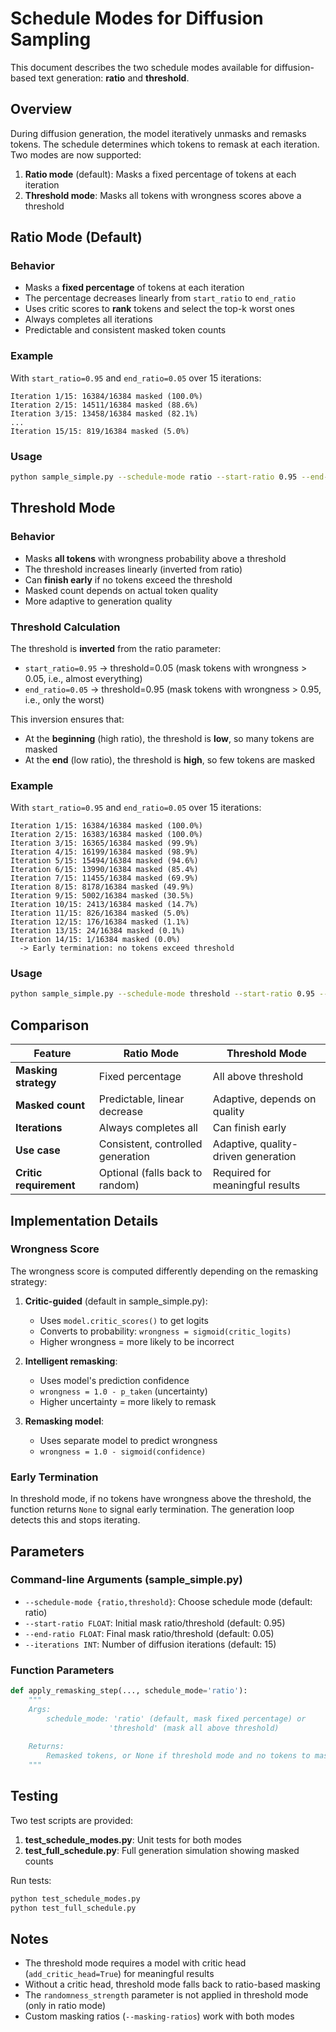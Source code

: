 # Schedule Modes for Diffusion Sampling

This document describes the two schedule modes available for diffusion-based text generation: **ratio** and **threshold**.

## Overview

During diffusion generation, the model iteratively unmasks and remasks tokens. The schedule determines which tokens to remask at each iteration. Two modes are now supported:

1. **Ratio mode** (default): Masks a fixed percentage of tokens at each iteration
2. **Threshold mode**: Masks all tokens with wrongness scores above a threshold

## Ratio Mode (Default)

### Behavior
- Masks a **fixed percentage** of tokens at each iteration
- The percentage decreases linearly from `start_ratio` to `end_ratio`
- Uses critic scores to **rank** tokens and select the top-k worst ones
- Always completes all iterations
- Predictable and consistent masked token counts

### Example
With `start_ratio=0.95` and `end_ratio=0.05` over 15 iterations:
```
Iteration 1/15: 16384/16384 masked (100.0%)
Iteration 2/15: 14511/16384 masked (88.6%)
Iteration 3/15: 13458/16384 masked (82.1%)
...
Iteration 15/15: 819/16384 masked (5.0%)
```

### Usage
```bash
python sample_simple.py --schedule-mode ratio --start-ratio 0.95 --end-ratio 0.05
```

## Threshold Mode

### Behavior
- Masks **all tokens** with wrongness probability above a threshold
- The threshold increases linearly (inverted from ratio)
- Can **finish early** if no tokens exceed the threshold
- Masked count depends on actual token quality
- More adaptive to generation quality

### Threshold Calculation
The threshold is **inverted** from the ratio parameter:
- `start_ratio=0.95` → threshold=0.05 (mask tokens with wrongness > 0.05, i.e., almost everything)
- `end_ratio=0.05` → threshold=0.95 (mask tokens with wrongness > 0.95, i.e., only the worst)

This inversion ensures that:
- At the **beginning** (high ratio), the threshold is **low**, so many tokens are masked
- At the **end** (low ratio), the threshold is **high**, so few tokens are masked

### Example
With `start_ratio=0.95` and `end_ratio=0.05` over 15 iterations:
```
Iteration 1/15: 16384/16384 masked (100.0%)
Iteration 2/15: 16383/16384 masked (100.0%)
Iteration 3/15: 16365/16384 masked (99.9%)
Iteration 4/15: 16199/16384 masked (98.9%)
Iteration 5/15: 15494/16384 masked (94.6%)
Iteration 6/15: 13990/16384 masked (85.4%)
Iteration 7/15: 11455/16384 masked (69.9%)
Iteration 8/15: 8178/16384 masked (49.9%)
Iteration 9/15: 5002/16384 masked (30.5%)
Iteration 10/15: 2413/16384 masked (14.7%)
Iteration 11/15: 826/16384 masked (5.0%)
Iteration 12/15: 176/16384 masked (1.1%)
Iteration 13/15: 24/16384 masked (0.1%)
Iteration 14/15: 1/16384 masked (0.0%)
  -> Early termination: no tokens exceed threshold
```

### Usage
```bash
python sample_simple.py --schedule-mode threshold --start-ratio 0.95 --end-ratio 0.05
```

## Comparison

| Feature | Ratio Mode | Threshold Mode |
|---------|-----------|----------------|
| **Masking strategy** | Fixed percentage | All above threshold |
| **Masked count** | Predictable, linear decrease | Adaptive, depends on quality |
| **Iterations** | Always completes all | Can finish early |
| **Use case** | Consistent, controlled generation | Adaptive, quality-driven generation |
| **Critic requirement** | Optional (falls back to random) | Required for meaningful results |

## Implementation Details

### Wrongness Score
The wrongness score is computed differently depending on the remasking strategy:

1. **Critic-guided** (default in sample_simple.py):
   - Uses `model.critic_scores()` to get logits
   - Converts to probability: `wrongness = sigmoid(critic_logits)`
   - Higher wrongness = more likely to be incorrect

2. **Intelligent remasking**:
   - Uses model's prediction confidence
   - `wrongness = 1.0 - p_taken` (uncertainty)
   - Higher uncertainty = more likely to remask

3. **Remasking model**:
   - Uses separate model to predict wrongness
   - `wrongness = 1.0 - sigmoid(confidence)`

### Early Termination
In threshold mode, if no tokens have wrongness above the threshold, the function returns `None` to signal early termination. The generation loop detects this and stops iterating.

## Parameters

### Command-line Arguments (sample_simple.py)
- `--schedule-mode {ratio,threshold}`: Choose schedule mode (default: ratio)
- `--start-ratio FLOAT`: Initial mask ratio/threshold (default: 0.95)
- `--end-ratio FLOAT`: Final mask ratio/threshold (default: 0.05)
- `--iterations INT`: Number of diffusion iterations (default: 15)

### Function Parameters
```python
def apply_remasking_step(..., schedule_mode='ratio'):
    """
    Args:
        schedule_mode: 'ratio' (default, mask fixed percentage) or 
                      'threshold' (mask all above threshold)
    
    Returns:
        Remasked tokens, or None if threshold mode and no tokens to mask
    """
```

## Testing

Two test scripts are provided:

1. **test_schedule_modes.py**: Unit tests for both modes
2. **test_full_schedule.py**: Full generation simulation showing masked counts

Run tests:
```bash
python test_schedule_modes.py
python test_full_schedule.py
```

## Notes

- The threshold mode requires a model with critic head (`add_critic_head=True`) for meaningful results
- Without a critic head, threshold mode falls back to ratio-based masking
- The `randomness_strength` parameter is not applied in threshold mode (only in ratio mode)
- Custom masking ratios (`--masking-ratios`) work with both modes

